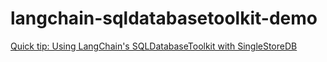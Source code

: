 # langchain-sqldatabasetoolkit-demo

[Quick tip: Using LangChain's SQLDatabaseToolkit with SingleStoreDB](https://medium.com/@VeryFatBoy/quick-tip-using-langchains-sqldatabasetoolkit-with-singlestoredb-a2106d3260f5)